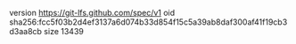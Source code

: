 version https://git-lfs.github.com/spec/v1
oid sha256:fcc5f03b2d4ef3137a6d074b33d854f15c5a39ab8daf300af41f19cb3d3aa8cb
size 13439
